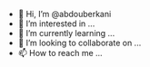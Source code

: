 - 👋 Hi, I’m @abdouberkani
- 👀 I’m interested in ...
- 🌱 I’m currently learning ...
- 💞️ I’m looking to collaborate on ...
- 📫 How to reach me ...

<!---
abdouberkani/abdouberkani is a ✨ special ✨ repository because its `README.md` (this file) appears on your GitHub profile.
You can click the Preview link to take a look at your changes.
--->
